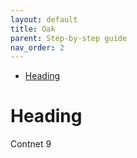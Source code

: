 ```yaml
---
layout: default
title: Oak
parent: Step-by-step guide
nav_order: 2
---
```


- [Heading](#heading)

# Heading

Contnet 9